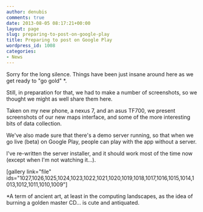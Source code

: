 ```yaml
---
author: denubis
comments: true
date: 2013-08-05 08:17:21+00:00
layout: page
slug: preparing-to-post-on-google-play
title: Preparing to post on Google Play
wordpress_id: 1008
categories:
- News
---
```


Sorry for the long silence. Things have been just insane around here as we get ready to "go gold" *.

Still, in preparation for that, we had to make a number of screenshots, so we thought we might as well share them here.

Taken on my new phone, a nexus 7, and an asus TF700, we present screenshots of our new maps interface, and some of the more interesting bits of data collection.

We've also made sure that there's a demo server running, so that when we go live (beta) on Google Play, people can play with the app without a server.

I've re-written the server installer, and it should work most of the time now (except when I'm not watching it...).

[gallery link="file" ids="1027,1026,1025,1024,1023,1022,1021,1020,1019,1018,1017,1016,1015,1014,1013,1012,1011,1010,1009"]

*A term of ancient art, at least in the computing landscapes, as the idea of burning a golden master CD... is cute and antiquated.
